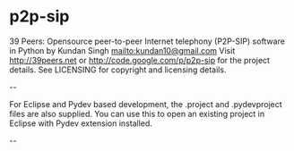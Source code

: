 p2p-sip
=======

39 Peers: Opensource peer-to-peer Internet telephony (P2P-SIP) software in Python
by Kundan Singh <mailto:kundan10@gmail.com>
Visit http://39peers.net or http://code.google.com/p/p2p-sip for the project details.
See LICENSING for copyright and licensing details.

--

For Eclipse and Pydev based development, the .project and .pydevproject files are
also supplied. You can use this to open an existing project in Eclipse with 
Pydev extension installed.

--

